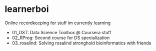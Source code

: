 # learnerboi
Online recordkeeping for stuff im currently learning

- 01_DST: Data Science Toolbox @ Coursera stuff
- 02_RProg: Second course for DS specialization
- 03_rosalind: Solving rosalind stronghold bioinformatics with friends